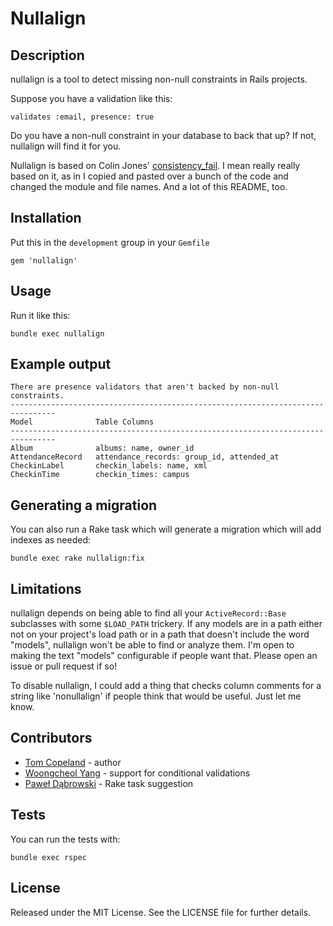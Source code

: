 # Nullalign

## Description

nullalign is a tool to detect missing non-null constraints in Rails projects.

Suppose you have a validation like this:

    validates :email, presence: true

Do you have a non-null constraint in your database to back that up?  If not, nullalign will find it for you.

Nullalign is based on Colin Jones' [consistency_fail](https://github.com/trptcolin/consistency_fail).  I mean really really based on it, as in I copied and pasted over a bunch of the code and changed the module and file names.  And a lot of this README, too.

## Installation

Put this in the `development` group in your `Gemfile`

    gem 'nullalign'

## Usage

Run it like this:

    bundle exec nullalign

## Example output

    There are presence validators that aren't backed by non-null constraints.
    --------------------------------------------------------------------------------
    Model              Table Columns
    --------------------------------------------------------------------------------
    Album              albums: name, owner_id
    AttendanceRecord   attendance_records: group_id, attended_at
    CheckinLabel       checkin_labels: name, xml
    CheckinTime        checkin_times: campus

## Generating a migration

You can also run a Rake task which will generate a migration which will add indexes as needed:

    bundle exec rake nullalign:fix

## Limitations

nullalign depends on being able to find all your `ActiveRecord::Base`
subclasses with some `$LOAD_PATH` trickery. If any models are in a path either
not on your project's load path or in a path that doesn't include the word
"models", nullalign won't be able to find or analyze them. I'm open to
making the text "models" configurable if people want that. Please open an issue
or pull request if so!

To disable nullalign, I could add a thing that checks column comments for a string
like 'nonullalign' if people think that would be useful.  Just let me know.

## Contributors

* [Tom Copeland](https://thomasleecopeland.com) - author
* [Woongcheol Yang](https://github.com/woongy) - support for conditional validations
* [Paweł Dąbrowski](https://twitter.com/pdabrowski_k1) - Rake task suggestion

## Tests

You can run the tests with:

    bundle exec rspec

## License

Released under the MIT License. See the LICENSE file for further details.
